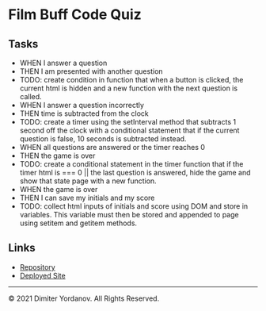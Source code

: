 # Film Buff Code Quiz

## Tasks

* WHEN I answer a question
* THEN I am presented with another question
* TODO: create condition in function that when a button is clicked, the current html is hidden and a new function with the next question is called.
* WHEN I answer a question incorrectly
* THEN time is subtracted from the clock
* TODO: create a timer using the setInterval method that subtracts 1 second off the clock with a conditional statement that if the current question is false, 10 seconds is subtracted instead.
* WHEN all questions are answered or the timer reaches 0
* THEN the game is over
* TODO: create a conditional statement in the timer function that if the timer html is === 0 || the last question is answered, hide the game and show that state page with a new function.
* WHEN the game is over
* THEN I can save my initials and my score
* TODO: collect html inputs of initials and score using DOM and store in variables. This variable must then be stored and appended to page using setitem and getitem methods.

## Links

* [Repository](https://github.com/dimitermusic/code-quiz.html)
* [Deployed Site](https://dimitermusic.github.io/code-quiz.html/)

---

© 2021 Dimiter Yordanov. All Rights Reserved.
